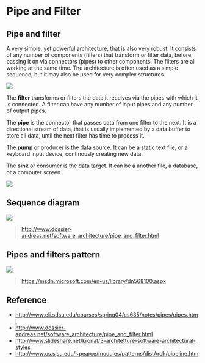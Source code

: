 # Pipe and Filter

## Pipe and filter

A very simple, yet powerful architecture, that is also very robust. It consists of any number of components (filters) that transform or filter data, before passing it on via connectors (pipes) to other components. The filters are all working at the same time. The architecture is often used as a simple sequence, but it may also be used for very complex structures.

![](http://www.dossier-andreas.net/software_architecture/pipe_and_filter_2.jpg)

The **filter** transforms or filters the data it receives via the pipes with which it is connected. A filter can have any number of input pipes and any number of output pipes.

The **pipe** is the connector that passes data from one filter to the next. It is a directional stream of data, that is usually implemented by a data buffer to store all data, until the next filter has time to process it.

The **pump** or producer is the data source. It can be a static text file, or a keyboard input device, continously creating new data.

The **sink** or consumer is the data target. It can be a another file, a database, or a computer screen.

![](http://www.rantdriven.com/image.axd?picture=pipe-and-filters-concept.png)

## Sequence diagram

![](http://image.slidesharecdn.com/3-110513092437-phpapp01/95/3-architetture-software-architectural-styles-30-728.jpg?cb=1305278909)

> http://www.dossier-andreas.net/software_architecture/pipe_and_filter.html

## Pipes and filters pattern

![](https://i-msdn.sec.s-msft.com/dynimg/IC707853.png)

> https://msdn.microsoft.com/en-us/library/dn568100.aspx

## Reference

- http://www.eli.sdsu.edu/courses/spring04/cs635/notes/pipes/pipes.html
- http://www.dossier-andreas.net/software_architecture/pipe_and_filter.html
- http://www.slideshare.net/kronat/3-architetture-software-architectural-styles
- http://www.cs.sjsu.edu/~pearce/modules/patterns/distArch/pipeline.htm
